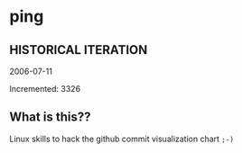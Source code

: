# ping

## HISTORICAL ITERATION
2006-07-11

Incremented: 3326

## What is this?? 
Linux skills to hack the github commit visualization chart `;-)`
